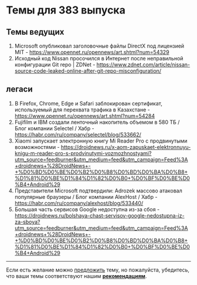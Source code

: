 # Темы для 383 выпуска

## Темы ведущих

1. Microsoft опубликовал заголовочные файлы DirectX под лицензией MIT - https://www.opennet.ru/opennews/art.shtml?num=54329
1. Исходный код Nissan просочился в Интернет после неправильной конфигурации Git repo | ZDNet - https://www.zdnet.com/article/nissan-source-code-leaked-online-after-git-repo-misconfiguration/

## легаси

1. В Firefox, Chrome, Edge и Safari заблокирован сертификат, используемый для перехвата трафика в Казахстане - https://www.opennet.ru/opennews/art.shtml?num=54284
1. Fujifilm и IBM создали ленточный накопитель объемом в 580 ТБ / Блог компании Selectel / Хабр - https://habr.com/ru/company/selectel/blog/533662/
1. Xіaomі запускает электронную книгу Mі Rеаdеr Prо с продвинутыми возможностями - https://droidnews.ru/x-aom-zapuskaet-elektronnuyu-knigu-m-reader-pro-s-prodvinutymi-vozmozhnostyami?utm_source=feedburner&utm_medium=feed&utm_campaign=Feed%3A+droidnews+%28DroidNews+-+%D0%BD%D0%BE%D0%B2%D0%B8%D0%BD%D0%BA%D0%B8+%D1%81%D0%BE%D1%84%D1%82%D0%B0+%D0%BF%D0%BE%D0%B4+Android%29
1. Представители Microsoft подтвердили: Adrozek массово атаковал популярные браузеры / Блог компании AlexHost / Хабр - https://habr.com/ru/company/alexhost/blog/533440/
1. Большая часть сервисов Google недоступна из-за сбоя - https://droidnews.ru/bolshaya-chast-servisov-google-nedostupna-iz-za-sboya?utm_source=feedburner&utm_medium=feed&utm_campaign=Feed%3A+droidnews+%28DroidNews+-+%D0%BD%D0%BE%D0%B2%D0%B8%D0%BD%D0%BA%D0%B8+%D1%81%D0%BE%D1%84%D1%82%D0%B0+%D0%BF%D0%BE%D0%B4+Android%29



---

Если есть желание можно [предложить](themes_from_listeners.md) тему, но пожалуйста, убедитесь, что ваши темы соответствуют нашим **[рекомендациям](Recommendations_for_the_proposed_topics.md)**.
